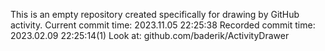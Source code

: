 This is an empty repository created specifically for drawing by GitHub activity.
Current commit time: 2023.11.05 22:25:38
Recorded commit time: 2023.02.09 22:25:14(1)
Look at: github.com/baderik/ActivityDrawer
